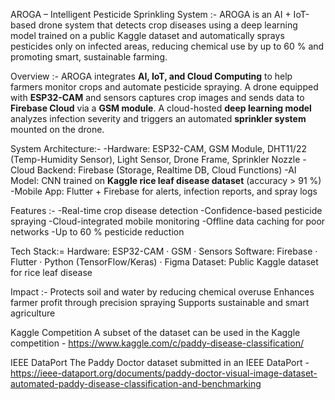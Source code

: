 AROGA – Intelligent Pesticide Sprinkling System :-
AROGA is an AI + IoT-based drone system that detects crop diseases using a deep learning model trained on a public Kaggle dataset and automatically sprays pesticides only on infected areas, reducing chemical use by up to 60 % and promoting smart, sustainable farming.

Overview :-
AROGA integrates **AI, IoT, and Cloud Computing** to help farmers monitor crops and automate pesticide spraying.
A drone equipped with **ESP32-CAM** and sensors captures crop images and sends data to **Firebase Cloud** via a **GSM module**.
A cloud-hosted **deep learning model** analyzes infection severity and triggers an automated **sprinkler system** mounted on the drone.

System Architecture:-
-Hardware: ESP32-CAM, GSM Module, DHT11/22 (Temp-Humidity Sensor), Light Sensor, Drone Frame, Sprinkler Nozzle
-Cloud Backend: Firebase (Storage, Realtime DB, Cloud Functions)
-AI Model: CNN trained on **Kaggle rice leaf disease dataset** (accuracy > 91 %)
-Mobile App: Flutter + Firebase for alerts, infection reports, and spray logs

Features :-
-Real-time crop disease detection
-Confidence-based pesticide spraying
-Cloud-integrated mobile monitoring
-Offline data caching for poor networks
-Up to 60 % pesticide reduction

 Tech Stack:=
Hardware: ESP32-CAM · GSM · Sensors
Software: Firebase · Flutter · Python (TensorFlow/Keras) · Figma
Dataset: Public Kaggle dataset for rice leaf disease

 Impact :-
 Protects soil and water by reducing chemical overuse
 Enhances farmer profit through precision spraying
 Supports sustainable and smart agriculture

Kaggle Competition
A subset of the dataset can be used in the Kaggle competition - https://www.kaggle.com/c/paddy-disease-classification/

IEEE DataPort
The Paddy Doctor dataset submitted in an IEEE DataPort - https://ieee-dataport.org/documents/paddy-doctor-visual-image-dataset-automated-paddy-disease-classification-and-benchmarking

